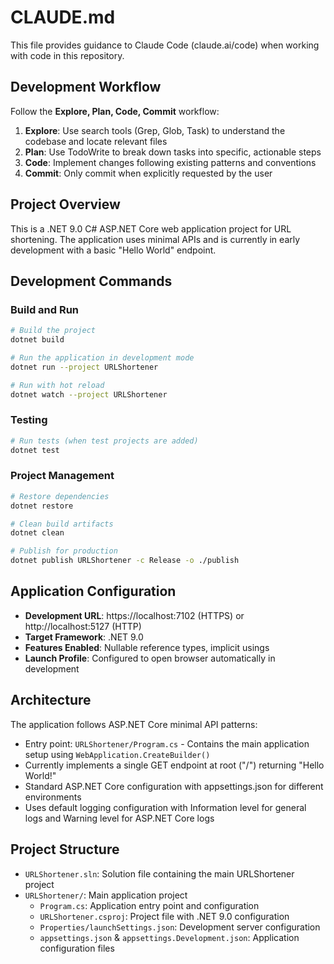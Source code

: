 # CLAUDE.md

This file provides guidance to Claude Code (claude.ai/code) when working with code in this repository.

## Development Workflow

Follow the **Explore, Plan, Code, Commit** workflow:

1. **Explore**: Use search tools (Grep, Glob, Task) to understand the codebase and locate relevant files
2. **Plan**: Use TodoWrite to break down tasks into specific, actionable steps
3. **Code**: Implement changes following existing patterns and conventions
4. **Commit**: Only commit when explicitly requested by the user

## Project Overview

This is a .NET 9.0 C# ASP.NET Core web application project for URL shortening. The application uses minimal APIs and is currently in early development with a basic "Hello World" endpoint.

## Development Commands

### Build and Run
```bash
# Build the project
dotnet build

# Run the application in development mode
dotnet run --project URLShortener

# Run with hot reload
dotnet watch --project URLShortener
```

### Testing
```bash
# Run tests (when test projects are added)
dotnet test
```

### Project Management
```bash
# Restore dependencies
dotnet restore

# Clean build artifacts
dotnet clean

# Publish for production
dotnet publish URLShortener -c Release -o ./publish
```

## Application Configuration

- **Development URL**: https://localhost:7102 (HTTPS) or http://localhost:5127 (HTTP)
- **Target Framework**: .NET 9.0
- **Features Enabled**: Nullable reference types, implicit usings
- **Launch Profile**: Configured to open browser automatically in development

## Architecture

The application follows ASP.NET Core minimal API patterns:
- Entry point: `URLShortener/Program.cs` - Contains the main application setup using `WebApplication.CreateBuilder()`
- Currently implements a single GET endpoint at root ("/") returning "Hello World!"
- Standard ASP.NET Core configuration with appsettings.json for different environments
- Uses default logging configuration with Information level for general logs and Warning level for ASP.NET Core logs

## Project Structure

- `URLShortener.sln`: Solution file containing the main URLShortener project
- `URLShortener/`: Main application project
  - `Program.cs`: Application entry point and configuration
  - `URLShortener.csproj`: Project file with .NET 9.0 configuration
  - `Properties/launchSettings.json`: Development server configuration
  - `appsettings.json` & `appsettings.Development.json`: Application configuration files